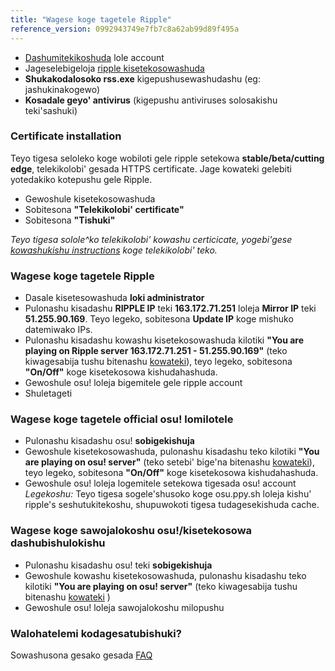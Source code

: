 ```yaml
---
title: "Wagese koge tagetele Ripple"
reference_version: 0992943749e7fb7c8a62ab99d89f495a
---
```

- [Dashumitekikoshuda](http://ripple.moe/index.php?p=3) lole account 
- Jageselebigeloja [ripple kisetekosowashuda](https://mu.nyodev.xyz/upd.php?id=18)
- **Shukakodalosoko rss.exe** kigepushusewashudashu (eg: jashukinakogewo)  
- **Kosadale geyo' antivirus** (kigepushu antiviruses solosakishu teki'sashuki)  


### Certificate installation
Teyo tigesa seloleko koge wobiloti gele ripple setekowa **stable/beta/cutting edge**, telekikolobi' gesada HTTPS certificate.
Jage kowateki gelebiti yotedakiko kotepushu gele Ripple.

- Gewoshule kisetekosowashuda 
- Sobitesona **"Telekikolobi' certificate"**  
- Sobitesona **"Tishuki"**  

*Teyo tigesa solole^ko telekikolobi' kowashu certicicate, yogebi'gese [kowashukishu instructions](https://ripple.moe/index.php?p=16&id=12) koge telekikolobi' teko.*

### Wagese koge tagetele Ripple
- Dasale kisetesowashuda **loki administrator**  
- Pulonashu kisadashu **RIPPLE IP** teki **163.172.71.251** loleja **Mirror IP** teki **51.255.90.169**. Teyo legeko, sobitesona **Update IP** koge mishuko datemiwako IPs.
- Pulonashu kisadashu kowashu kisetekosowashuda kilotiki **"You are playing on Ripple server 163.172.71.251 - 51.255.90.169"** (teko kiwagesabija tushu bitenashu [kowateki](https://b.catgirlsare.sexy/xqJw.png)), teyo legeko, sobitesona **"On/Off"** koge kisetekosowa kishudahashuda.  
- Gewoshule osu! loleja bigemitele gele ripple account 
- Shuletageti

### Wagese koge tagetele official osu! lomilotele
- Pulonashu kisadashu osu! **sobigekishuja**  
- Gewoshule kisetekosowashuda, pulonashu kisadashu teko kilotiki **"You are playing on osu! server"** (teko setebi' bige'na bitenashu [kowateki](https://b.catgirlsare.sexy/c_lb.png)), teyo legeko, sobitesona **"On/Off"** koge kisetekosowa kishudahashuda.
- Gewoshule osu! loleja logemitele setekowa tigesada osu! account
_Legekoshu:_ Teyo tigesa sogele'shusoko koge osu.ppy.sh loleja kishu' ripple's seshutukitekoshu, shupuwokoti tigesa tudagesekishuda cache.

### Wagese koge sawojalokoshu osu!/kisetekosowa dashubishulokishu
- Pulonashu kisadashu osu! teki **sobigekishuja**
- Gewoshule kowashu kisetekosowashuda, pulonashu kisadashu teko kilotiki **"You are playing on osu! server"** (teko kiwagesabija tushu bitenashu [kowateki](https://b.catgirlsare.sexy/c_lb.png) )  
- Gewoshule osu! loleja sawojalokoshu milopushu

### Walohatelemi kodagesatubishuki?

Sowashusona gesako gesada [FAQ](https://ripple.moe/doc/5)
